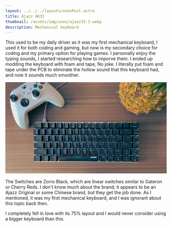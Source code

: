 ```yaml
---
layout: ../../../layouts/usesPost.astro
title: Ajazz AK33
thumbnail: /assets/img/uses/ajazz33-3.webp
description: Mechanical keyboard
---
```


This used to be my daily driver as it was my first mechanical keyboard, I used it for both coding and gaming, but now is my secondary choice for coding and my primary option for playing games.
I personally enjoy the typing sounds, I started researching how to imporve them. I ended up modding the keyboard with foam and tape, No joke. I literally put foam and tape under the PCB to eliminate the hollow sound that this keyboard had, and now it sounds much smoother.

![ajazz33-1.webp](/assets/img/uses/ajazz33-1.webp)

The Switches are Zorro Black, which are linear switches similar to Gateron or Cherry Reds. I don't know much about the brand; it appears to be an Ajazz Original or some Chinese brand, but they get the job done. As I mentioned, it was my first mechanical keyboard, and I was ignorant about this topic back then.

I completely fell in love with its 75% layout and I would never consider using a bigger keyboard than this.
